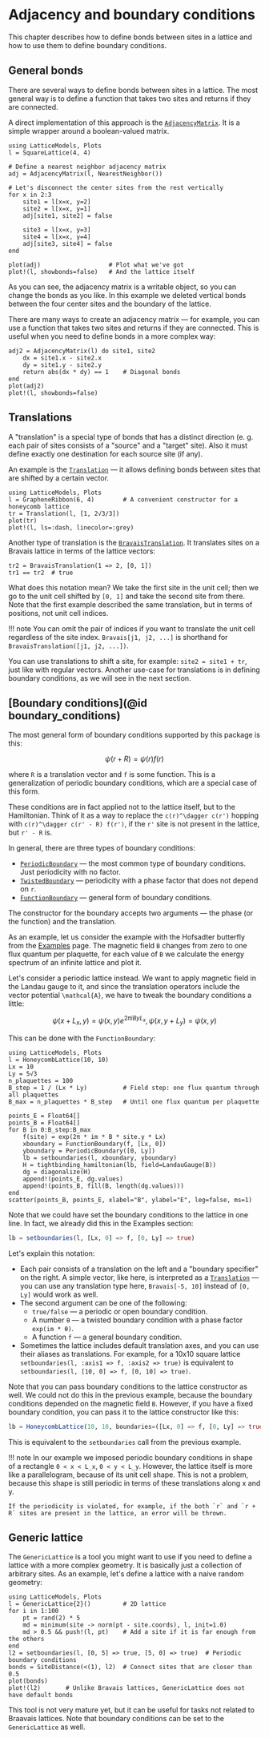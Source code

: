 # Adjacency and boundary conditions

This chapter describes how to define bonds between sites in a lattice and how to use them to define boundary conditions.

## General bonds

There are several ways to define bonds between sites in a lattice. The most general way is to define a function that takes two sites and returns if they are connected. 

A direct implementation of this approach is the [`AdjacencyMatrix`](@ref). It is a simple wrapper around a boolean-valued matrix.

```@example 1
using LatticeModels, Plots
l = SquareLattice(4, 4)

# Define a nearest neighbor adjacency matrix
adj = AdjacencyMatrix(l, NearestNeighbor())

# Let's disconnect the center sites from the rest vertically
for x in 2:3
    site1 = l[x=x, y=2]
    site2 = l[x=x, y=1]
    adj[site1, site2] = false

    site3 = l[x=x, y=3]
    site4 = l[x=x, y=4]
    adj[site3, site4] = false
end

plot(adj)                   # Plot what we've got
plot!(l, showbonds=false)   # And the lattice itself
```

As you can see, the adjacency matrix is a writable object, so you can change the bonds as you like.
In this example we deleted vertical bonds between the four center sites and the boundary of the lattice.

There are many ways to create an adjacency matrix — for example, you can use a function that takes two sites and returns if they are connected. This is useful when you need to define bonds in a more complex way:

```@example 1
adj2 = AdjacencyMatrix(l) do site1, site2
    dx = site1.x - site2.x
    dy = site1.y - site2.y
    return abs(dx * dy) == 1    # Diagonal bonds
end
plot(adj2)
plot!(l, showbonds=false)
```

## Translations

A "translation" is a special type of bonds that has a distinct direction (e. g. each pair of sites consists of a "source" and a "target" site). Also it must define exactly one destination for each source site (if any).

An example is the [`Translation`](@ref) — it allows defining bonds between sites that are shifted by a certain vector. 

```@example 2
using LatticeModels, Plots
l = GrapheneRibbon(6, 4)        # A convenient constructor for a honeycomb lattice
tr = Translation(l, [1, 2√3/3])
plot(tr)
plot!(l, ls=:dash, linecolor=:grey)
```

Another type of translation is the [`BravaisTranslation`](@ref). It translates sites on a Bravais lattice in terms of the lattice vectors:

```juila
tr2 = BravaisTranslation(1 => 2, [0, 1])
tr1 == tr2  # true
```

What does this notation mean? We take the first site in the unit cell; then we go to the unit cell shifted by `[0, 1]` and take the second site from there. Note that the first example described the same translation, but in terms of positions, not unit cell indices.

!!! note
    You can omit the pair of indices if you want to translate the unit cell regardless of the site index. 
    `Bravais[j1, j2, ...]` is shorthand for `BravaisTranslation([j1, j2, ...])`.    

You can use translations to shift a site, for example: `site2 = site1 + tr`, just like with regular vectors. Another 
use-case for translations is in defining boundary conditions, as we will see in the next section.

## [Boundary conditions](@id boundary_conditions)

The most general form of boundary conditions supported by this package is this:

```math
\psi(r + R) = \psi(r) f(r)
```

where `R` is a translation vector and `f` is some function. This is a generalization of periodic boundary conditions, which are a special case of this form.

These conditions are in fact applied not to the lattice itself, but to the Hamiltonian. Think of it as a way to
replace the ``c(r)^\dagger c(r')`` hopping with ``c(r)^\dagger c(r' - R) f(r')``, if the ``r'`` site is not present in the lattice, but ``r' - R`` is.

In general, there are three types of boundary conditions:
- [`PeriodicBoundary`](@ref) — the most common type of boundary conditions. Just periodicity with no factor.
- [`TwistedBoundary`](@ref) — periodicity with a phase factor that does not depend on ``r``.
- [`FunctionBoundary`](@ref) —  general form of boundary conditions.

The constructor for the boundary accepts two arguments — the phase (or the function) and the translation. 

As an example, let us consider the example with the Hofsadter butterfly from the [Examples](@ref) page. The magnetic field `B` changes from zero to one flux quantum per plaquette, for each value of `B` we calculate the energy spectrum of an infinite lattice and plot it. 

Let's consider a periodic lattice instead. We want to apply magnetic field in the Landau gauge to it, and since 
the translation operators include the vector potential ``\mathcal{A}``, we have to tweak the boundary conditions a little:

```math
\psi(x + L_x, y) = \psi(x, y) e^{2\pi i B y L_x},
\psi(x, y + L_y) = \psi(x, y)
```

This can be done with the `FunctionBoundary`:

```@example 3
using LatticeModels, Plots
l = HoneycombLattice(10, 10)
Lx = 10
Ly = 5√3
n_plaquettes = 100
B_step = 1 / (Lx * Ly)          # Field step: one flux quantum through all plaquettes
B_max = n_plaquettes * B_step   # Until one flux quantum per plaquette

points_E = Float64[]
points_B = Float64[]
for B in 0:B_step:B_max
    f(site) = exp(2π * im * B * site.y * Lx)
    xboundary = FunctionBoundary(f, [Lx, 0])
    yboundary = PeriodicBoundary([0, Ly])
    lb = setboundaries(l, xboundary, yboundary)
    H = tightbinding_hamiltonian(lb, field=LandauGauge(B))
    dg = diagonalize(H)
    append!(points_E, dg.values)
    append!(points_B, fill(B, length(dg.values)))
end
scatter(points_B, points_E, xlabel="B", ylabel="E", leg=false, ms=1)
```

Note that we could have set the boundary conditions to the lattice in one line. In fact, we already did this in the
Examples section:

```julia
lb = setboundaries(l, [Lx, 0] => f, [0, Ly] => true)
```

Let's explain this notation:
- Each pair consists of a translation on the left and a "boundary specifier" on the right. A simple vector, like here, is interpreted as a [`Translation`](@ref) — you can use any translation type here, `Bravais[-5, 10]` instead of `[0, Ly]` would work as well.
- The second argument can be one of the following:
    - `true/false` — a periodic or open boundary condition.
    - A number `θ` — a twisted boundary condition with a phase factor `exp(im * θ)`.
    - A function `f` — a general boundary condition.
- Sometimes the lattice includes default translation axes, and you can use their aliases as translations. 
  For example, for a 10x10 square lattice `setboundaries(l, :axis1 => f, :axis2 => true)` is equivalent to `setboundaries(l, [10, 0] => f, [0, 10] => true)`.

Note that you can pass boundary conditions to the lattice constructor as well. We could not do this in the previous example, because the boundary conditions depended on the magnetic field `B`. However, if you have a fixed boundary condition, you can pass it to the lattice constructor like this:

```julia
lb = HoneycombLattice(10, 10, boundaries=([Lx, 0] => f, [0, Ly] => true))
```

This is equivalent to the `setboundaries` call from the previous example. 

!!! note
    In our example we imposed periodic boundary conditions in shape of a rectangle ``0 < x < L_x``, ``0 < y < L_y``.
    However, the lattice itself is more like a parallelogram, because of its unit cell shape. This is not a problem,
    because this shape is still periodic in terms of these translations along x and y.

    If the periodicity is violated, for example, if the both `r` and `r + R` sites are present in the lattice, an error will be thrown.

## Generic lattice

The `GenericLattice` is a tool you might want to use if you need to define a lattice with a more complex geometry. It is basically just a collection of arbitrary sites. As an example, let's define a lattice with a naive random geometry:

```@example 4
using LatticeModels, Plots
l = GenericLattice{2}()         # 2D lattice
for i in 1:100
    pt = rand(2) * 5
    md = minimum(site -> norm(pt - site.coords), l, init=1.0)
    md > 0.5 && push!(l, pt)    # Add a site if it is far enough from the others
end
l2 = setboundaries(l, [0, 5] => true, [5, 0] => true)  # Periodic boundary conditions
bonds = SiteDistance(<(1), l2)  # Connect sites that are closer than 0.5
plot(bonds)
plot!(l2)       # Unlike Bravais lattices, GenericLattice does not have default bonds
```

This tool is not very mature yet, but it can be useful for tasks not related to Braavais lattices. Note that boundary conditions can be set to the `GenericLattice` as well.